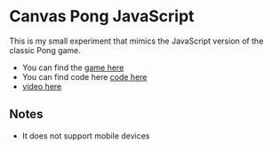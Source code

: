 # Canvas Pong JavaScript
This is my small experiment that mimics the JavaScript version of the classic Pong game.

 * You can find the [game here](mondryd3bo.github.io/pong/)
 * You can find code here [code here](https://github.com/MondryD3bo/pong.git)
 *  [video here](https://www.youtube.com/watch?v=qhaS2uMNTjI)

## Notes

 * It does not support mobile devices 
